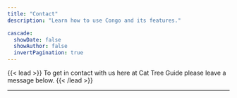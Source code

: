 ```yaml
---
title: "Contact"
description: "Learn how to use Congo and its features."

cascade:
  showDate: false
  showAuthor: false
  invertPagination: true
---
```


{{< lead >}}
To get in contact with us here at Cat Tree Guide please leave a message below.
{{< /lead >}}



---

